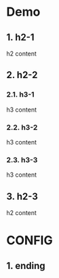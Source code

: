 # Demo

## 1. h2-1

h2 content

## 2. h2-2

### 2.1. h3-1

h3 content

### 2.2. h3-2

h3 content

### 2.3. h3-3

h3 content

## 3. h2-3

h2 content

# CONFIG

## 1. ending
